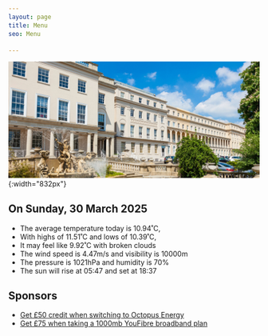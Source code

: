 ```yaml
---
layout: page
title: Menu
seo: Menu

---
```


![Logo](/images/logo.jpg){:width="832px"}

<!-- weather_marker starts -->
## On Sunday, 30 March 2025

- The average temperature today is 10.94˚C,
- With highs of 11.51˚C and lows of 10.39˚C,
- It may feel like 9.92˚C with broken clouds
- The wind speed is 4.47m/s and visibility is 10000m
- The pressure is 1021hPa and humidity is 70%
- The sun will rise at 05:47 and set at 18:37

<!-- weather_marker ends -->

## Sponsors

- [Get £50 credit when switching to Octopus Energy](https://bit.ly/3oD1nnS)
- [Get £75 when taking a 1000mb YouFibre broadband plan](https://aklam.io/91zWhU?)



